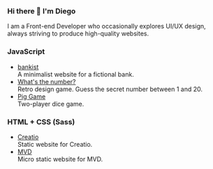 ### Hi there 👋 I'm Diego

I am a Front-end Developer who occasionally explores UI/UX design, always striving to produce high-quality websites.

<h3>JavaScript</h3>
<ul>
  <li>
    <a href="https://diego-1881.github.io/bankist/" target="_blank">bankist</a><br />
    A minimalist website for a fictional bank.
  </li>
  <li>
    <a href="https://diego-1881.github.io/whats-the-number/" target="_blank">What's the number?</a><br />
    Retro design game. Guess the secret number between 1 and 20.
  </li>
  <li>
    <a href="https://diego-1881.github.io/pig-game/" target="_blank">Pig Game</a><br />
    Two-player dice game.
  </li>
  <!-- <li>
    <a href="" target="_blank">forkify</a><br />
    Recipe application with custom recipe uploads.
  </li> -->
</ul>

<h3>HTML + CSS (Sass)</h3>
<ul>
  <li>
    <a href="https://diego-1881.github.io/creatio/" target="_blank">Creatio</a><br />
    Static website for Creatio.
  </li>
  <li>
    <a href="https://diego-1881.github.io/mvd/" target="_blank">MVD</a><br />
    Micro static website for MVD.
  </li>
</ul>
